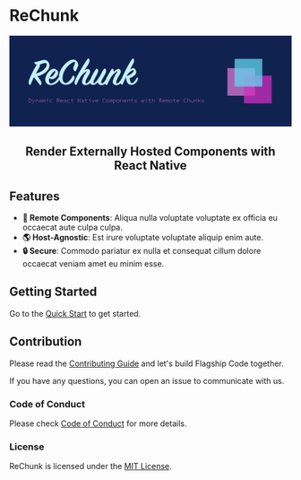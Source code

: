 # ReChunk

<picture>
  <img alt="ReChunk Banner" src="./.github/assets/banner.png">
</picture>

<h2 align="center">Render Externally Hosted Components with React Native</h2>

## Features

- **🚀 Remote Components**: Aliqua nulla voluptate voluptate ex officia eu occaecat aute culpa culpa.
- **🌎 Host-Agnostic**: Est irure voluptate voluptate aliquip enim aute.
- **🔒 Secure**: Commodo pariatur ex nulla et consequat cillum dolore occaecat veniam amet eu minim esse.

## Getting Started

Go to the [Quick Start](https://rechunk.dev/) to get started.

## Contribution

Please read the [Contributing Guide](./CONTRIBUTING.md) and let's build Flagship Code together.

If you have any questions, you can open an issue to communicate with us.

### Code of Conduct

Please check [Code of Conduct](./CODE_OF_CONDUCT.md) for more details.

### License

ReChunk is licensed under the [MIT License](./LICENSE).
